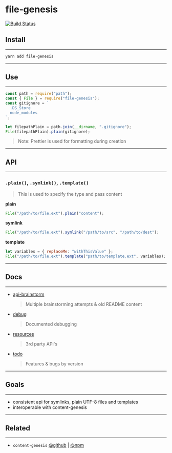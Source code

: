 # file-genesis

[![Build Status](https://travis-ci.org/servexyz/file-genesis.svg?branch=master)](https://travis-ci.org/servexyz/file-genesis)

## Install

---

```js
yarn add file-genesis
```

---

## Use

---

```js
const path = require("path");
const { File } = require("file-genesis");
const gitignore = `
  .DS_Store
  node_modules
`;

let filepathPlain = path.join(__dirname, ".gitignore");
File(filepathPlain).plain(gitignore);
```

> Note: Prettier is used for formatting during creation

---

## API

---

### `.plain()`, `.symlink()`, `.template()`

> This is used to specify the type and pass content

**plain**

```js
File("/path/to/file.ext").plain("content");
```

**symlink**

```js
File("/path/to/file.ext").symlink("/path/to/src", "/path/to/dest");
```

**template**

```js
let variables = { replaceMe: "withThisValue" };
File("/path/to/file.ext").template("path/to/template.ext", variables);
```

---

## Docs

---

* [api-brainstorm](./docs/api-brainstorm.md)
  > Multiple brainstorming attempts & old README content
* [debug](./docs/debug.md)
  > Documented debugging
* [resources](./docs/resources.md)
  > 3rd party API's
* [todo](./docs/todo.md)
  > Features & bugs by version

---

## Goals

---

* consistent api for symlinks, plain UTF-8 files and templates
* interoperable with content-genesis

---

## Related

---

* `content-genesis` [@github](https://github.com/servexyz/content-genesis) | [@npm](https://www.npmjs.com/package/content-genesis)
